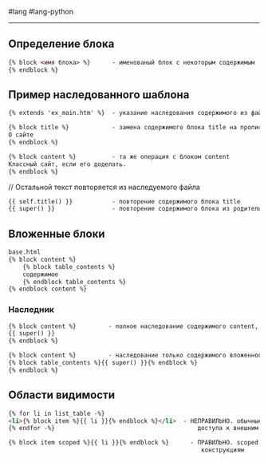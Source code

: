 #lang #lang-python 

---
## Определение блока

```html
{% block <имя блока> %}      - именованый блок с некоторым содержимым
{% endblock %}
```

## Пример наследованного шаблона

```html
{% extends 'ex_main.htm' %}  - указание наследования содержимого из файла ex_main

{% block title %}            - замена содержимого блока title на прописанное
О сайте
{% endblock %}

{% block content %}          - та же операция с блоком content
Классный сайт, если его доделать.
{% endblock %}
```

// Остальной текст повторяется из наследуемого файла

```html
{{ self.title() }}           - повторение содержимого блока title
{{ super() }}                - повторение содержимого блока из родительского файла
```

## Вложенные блоки

```html
base.html
{% block content %}
    {% block table_contents %}
    содержимое
    {% endblock table_contents %}
{% endblock content %}
```

### Наследник

```html
{% block content %}         - полное наследование содержимого content, включая вложенный блок table_content
{{ super() }}
{% endblock %}

{% block content %}         - наследование только содержимого вложенного блока
{% block table_contents %}{{ super() }}{% endblock %}
{% endblock %}
```

## Области видимости

```html
{% for li in list_table -%}
<li>{% block item %}{{ li }}{% endblock %}</li>  - НЕПРАВИЛЬНО. обычные блоки не имеют 
{% endfor -%}                                        доступа к внешним конструкциям

{% block item scoped %}{{ li }}{% endblock %}      - ПРАВИЛЬНО. scoped открывает доступ к внешним
                                                      конструкциям
```

